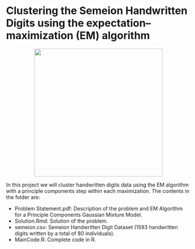 # Clustering the Semeion Handwritten Digits using the expectation–maximization (EM) algorithm

<p align="center">
  <img src="https://upload.wikimedia.org/wikipedia/commons/6/69/EM_Clustering_of_Old_Faithful_data.gif" width="350"/>
</p>

In this project we will cluster handwritten digits data using the EM algorithm with a principle components step within each maximization. The contents in the folder are:

- Problem Statement.pdf: Description of the problem and EM Algorithm for a Principle Components Gaussian Mixture Model.
- Solution.Rmd: Solution of the problem.
- semeion.csv: Semeion Handwritten Digit Dataset (1593 handwritten digits written by a total of 80 individuals).
- MainCode.R: Complete code in R.

